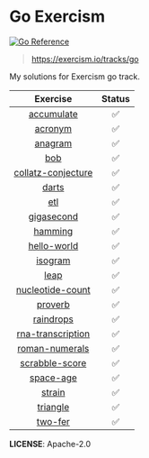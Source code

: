 # Go Exercism

[![Go Reference](https://pkg.go.dev/badge/github.com/paulebose/go-exercism.svg)](https://pkg.go.dev/github.com/paulebose/go-exercism)

> https://exercism.io/tracks/go

My solutions for Exercism go track.

|                                          Exercise                                           | Status |
| :-----------------------------------------------------------------------------------------: | :----: |
|         [accumulate](https://github.com/PaulEbose/go-exercism/tree/main/accumulate)         |   ✅   |
|            [acronym](https://github.com/PaulEbose/go-exercism/tree/main/acronym)            |   ✅   |
|            [anagram](https://github.com/PaulEbose/go-exercism/tree/main/anagram)            |   ✅   |
|                [bob](https://github.com/PaulEbose/go-exercism/tree/main/bob)                |   ✅   |
| [collatz-conjecture](https://github.com/PaulEbose/go-exercism/tree/main/collatz-conjecture) |   ✅   |
|              [darts](https://github.com/PaulEbose/go-exercism/tree/main/darts)              |   ✅   |
|                [etl](https://github.com/PaulEbose/go-exercism/tree/main/etl)                |   ✅   |
|         [gigasecond](https://github.com/PaulEbose/go-exercism/tree/main/gigasecond)         |   ✅   |
|            [hamming](https://github.com/PaulEbose/go-exercism/tree/main/hamming)            |   ✅   |
|        [hello-world](https://github.com/PaulEbose/go-exercism/tree/main/hello-world)        |   ✅   |
|            [isogram](https://github.com/PaulEbose/go-exercism/tree/main/isogram)            |   ✅   |
|               [leap](https://github.com/PaulEbose/go-exercism/tree/main/leap)               |   ✅   |
|   [nucleotide-count](https://github.com/PaulEbose/go-exercism/tree/main/nucleotide-count)   |   ✅   |
|            [proverb](https://github.com/PaulEbose/go-exercism/tree/main/proverb)            |   ✅   |
|          [raindrops](https://github.com/PaulEbose/go-exercism/tree/main/raindrops)          |   ✅   |
|  [rna-transcription](https://github.com/PaulEbose/go-exercism/tree/main/rna-transcription)  |   ✅   |
|     [roman-numerals](https://github.com/PaulEbose/go-exercism/tree/main/roman-numerals)     |   ✅   |
|     [scrabble-score](https://github.com/PaulEbose/go-exercism/tree/main/scrabble-score)     |   ✅   |
|          [space-age](https://github.com/PaulEbose/go-exercism/tree/main/space-age)          |   ✅   |
|             [strain](https://github.com/PaulEbose/go-exercism/tree/main/strain)             |   ✅   |
|           [triangle](https://github.com/PaulEbose/go-exercism/tree/main/triangle)           |   ✅   |
|            [two-fer](https://github.com/PaulEbose/go-exercism/tree/main/two-fer)            |   ✅   |

**LICENSE**: Apache-2.0
